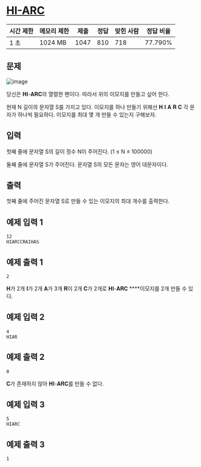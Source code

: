 # [HI-ARC](https://www.acmicpc.net/problem/26004)

| 시간 제한 | 메모리 제한 | 제출 | 정답 | 맞힌 사람 | 정답 비율 |
| --- | --- | --- | --- | --- | --- |
| 1 초 | 1024 MB | 1047 | 810 | 718 | 77.790% |

## 문제

![image](https://upload.acmicpc.net/0a404cc6-6d02-4bf4-a64f-3d2f6f955e84/-/crop/295x287/151,70/-/preview/)

당신은 𝐇𝐈-𝐀𝐑𝐂의 열렬한 팬이다. 따라서 위의 이모지를 만들고 싶어 한다.

현재 N 길이의 문자열 S를 가지고 있다. 이모지를 하나 만들기 위해선 𝐇 𝐈 𝐀 𝐑 𝐂 각 문자가 하나씩 필요하다. 이모지를 최대 몇 개 만들 수 있는지 구해보자.

## 입력

첫째 줄에 문자열 S의 길이 정수 N이 주어진다. (1 ≤ N ≤ 100000)

둘째 줄에 문자열 S가 주어진다. 문자열 S의 모든 문자는 영어 대문자이다.

## 출력

첫째 줄에 주어진 문자열 S로 만들 수 있는 이모지의 최대 개수를 출력한다.

## 예제 입력 1

```
12
HIARCCRAIHAS

```

## 예제 출력 1

```
2

```

𝐇가 2개 𝐈가 2개 𝐀가 3개 𝐑이 2개 𝐂가 2개로 𝐇𝐈-𝐀𝐑𝐂 ****이모지를 2개 만들 수 있다.

## 예제 입력 2

```
4
HIAR

```

## 예제 출력 2

```
0

```

𝐂가 존재하지 않아 𝐇𝐈-𝐀𝐑𝐂를 만들 수 없다.

## 예제 입력 3

```
5
HIARC

```

## 예제 출력 3

```
1
```
